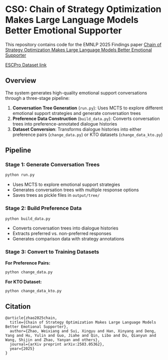 # CSO: Chain of Strategy Optimization Makes Large Language Models Better Emotional Supporter

This repository contains code for the EMNLP 2025 Findings paper [Chain of Strategy Optimization Makes Large Language Models Better Emotional Supporter](https://arxiv.org/abs/2503.05362)

[ESCPro Dataset link](https://huggingface.co/datasets/XingYuSSS/ESC-Pro)

## Overview

The system generates high-quality emotional support conversations through a three-stage pipeline:

1. **Conversation Tree Generation** (`run.py`): Uses MCTS to explore different emotional support strategies and generate conversation trees
2. **Preference Data Construction** (`build_data.py`): Converts conversation trees into preference-annotated dialogue histories
3. **Dataset Conversion**: Transforms dialogue histories into either preference pairs (`change_data.py`) or KTO datasets (`change_data_kto.py`)

## Pipeline

### Stage 1: Generate Conversation Trees
```bash
python run.py
```
- Uses MCTS to explore emotional support strategies
- Generates conversation trees with multiple response options
- Saves trees as pickle files in `output/tree/`

### Stage 2: Build Preference Data
```bash
python build_data.py
```
- Converts conversation trees into dialogue histories
- Extracts preferred vs. non-preferred responses
- Generates comparison data with strategy annotations

### Stage 3: Convert to Training Datasets

**For Preference Pairs:**
```bash
python change_data.py
```

**For KTO Dataset:**
```bash
python change_data_kto.py
```

## Citation
```
@article{zhao2025chain,
  title={Chain of Strategy Optimization Makes Large Language Models Better Emotional Supporter},
  author={Zhao, Weixiang and Sui, Xingyu and Han, Xinyang and Deng, Yang and Hu, Yulin and Guo, Jiahe and Qin, Libo and Du, Qianyun and Wang, Shijin and Zhao, Yanyan and others},
  journal={arXiv preprint arXiv:2503.05362},
  year={2025}
}
```
